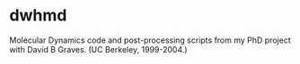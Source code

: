 # dwhmd
Molecular Dynamics code and post-processing scripts from my PhD project with David B Graves. (UC Berkeley, 1999-2004.)
